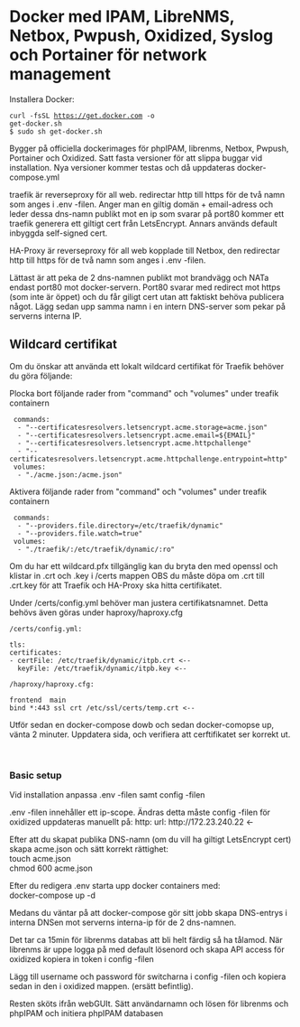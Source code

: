 <h1>Docker med IPAM, LibreNMS, Netbox, Pwpush, Oxidized, Syslog och Portainer för network management</h1>

<p>Installera Docker:</p>

<code>curl -fsSL https://get.docker.com -o get-docker.sh</code><br>
<code>$ sudo sh get-docker.sh</code>

<p> Bygger på officiella dockerimages för phpIPAM, librenms, Netbox, Pwpush, Portainer och Oxidized. 
Satt fasta versioner för att slippa buggar vid installation. Nya versioner kommer testas och då uppdateras docker-compose.yml
</p>

<p> traefik är reverseproxy för all web. redirectar http till https för de två namn som anges i .env -filen.
Anger man en giltig domän + email-adress och leder dessa dns-namn publikt mot en ip som svarar på port80 kommer ett traefik
generera ett giltigt cert från LetsEncrypt. Annars används default inbyggda self-signed cert.
</p>

<p> HA-Proxy är reverseproxy för all web kopplade till Netbox, den redirectar http till https för de två namn som anges i .env -filen.
</p>

<p> Lättast är att peka de 2 dns-namnen publikt mot brandvägg och NATa endast port80 mot docker-servern.
Port80 svarar med redirect mot https (som inte är öppet) och du får giligt cert utan att faktiskt behöva publicera något.
Lägg sedan upp samma namn i en intern DNS-server som pekar på serverns interna IP.
</p>

## Wildcard certifikat

Om du önskar att använda ett lokalt wildcard certifikat för Traefik behöver du göra följande:

Plocka bort följande rader from "command" och "volumes" under treafik containern
       
     commands:
      - "--certificatesresolvers.letsencrypt.acme.storage=acme.json"
      - "--certificatesresolvers.letsencrypt.acme.email=${EMAIL}"  
      - "--certificatesresolvers.letsencrypt.acme.httpchallenge"
      - "--certificatesresolvers.letsencrypt.acme.httpchallenge.entrypoint=http"
     volumes:
      - "./acme.json:/acme.json"
      
Aktivera följande rader from "command" och "volumes" under treafik containern</p>

     commands:
      - "--providers.file.directory=/etc/traefik/dynamic"
      - "--providers.file.watch=true"
     volumes:
      - "./traefik/:/etc/traefik/dynamic/:ro" 

<p>Om du har ett wildcard.pfx tillgänglig kan du bryta den med openssl och klistar in .crt och .key i /certs mappen
   OBS du måste döpa om .crt till .crt.key för att Traefik och HA-Proxy ska hitta certifikatet.</p>

Under /certs/config.yml behöver man justera certifikatsnamnet. Detta behövs även göras under haproxy/haproxy.cfg
    
    /certs/config.yml:
       
    tls:
    certificates:
    - certFile: /etc/traefik/dynamic/itpb.crt <--
      keyFile: /etc/traefik/dynamic/itpb.key <--
    
    /haproxy/haproxy.cfg:
       
    frontend  main
    bind *:443 ssl crt /etc/ssl/certs/temp.crt <--
   
<p>Utför sedan en docker-compose dowb och sedan docker-comopse up, vänta 2 minuter. Uppdatera sida, och verifiera att cerftifikatet ser korrekt ut.</p>

<br>
<h3> Basic setup </h3>
<p> Vid installation anpassa .env -filen samt config -filen </p>
<p>.env -filen innehåller ett ip-scope. Ändras detta måste config -filen för oxidized uppdateras manuellt på:
http:
url: http://172.23.240.22  <-
</p>
<p> Efter att du skapat publika DNS-namn (om du vill ha giltigt LetsEncrypt cert) skapa acme.json och sätt korrekt rättighet:
<br> touch acme.json
<br> chmod 600 acme.json
<p> Efter du redigera .env starta upp docker containers med: <BR>
docker-compose up -d
<p> Medans du väntar på att docker-compose gör sitt jobb skapa DNS-entrys i interna DNSen mot serverns interna-ip för de 2 dns-namnen.</p>
<p> Det tar ca 15min för librenms databas att bli helt färdig så ha tålamod. 
När librenms är uppe logga på med default lösenord och skapa API access för oxidized kopiera in token i config -filen 
</p>
<p> Lägg till username och password för switcharna i config -filen och kopiera sedan in den i oxidized mappen. (ersätt befintlig).
</p>
<p> Resten sköts ifrån webGUIt. Sätt användarnamn och lösen för librenms och phpIPAM och initiera phpIPAM databasen
</p>
